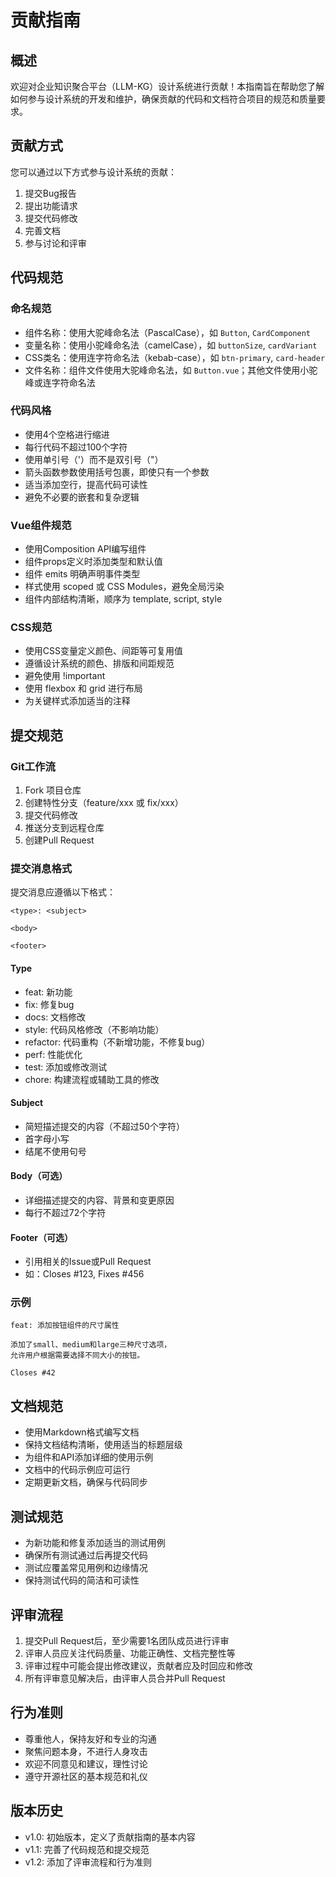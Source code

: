 # 贡献指南

## 概述

欢迎对企业知识聚合平台（LLM-KG）设计系统进行贡献！本指南旨在帮助您了解如何参与设计系统的开发和维护，确保贡献的代码和文档符合项目的规范和质量要求。

## 贡献方式

您可以通过以下方式参与设计系统的贡献：
1. 提交Bug报告
2. 提出功能请求
3. 提交代码修改
4. 完善文档
5. 参与讨论和评审

## 代码规范

### 命名规范
- 组件名称：使用大驼峰命名法（PascalCase），如 `Button`, `CardComponent`
- 变量名称：使用小驼峰命名法（camelCase），如 `buttonSize`, `cardVariant`
- CSS类名：使用连字符命名法（kebab-case），如 `btn-primary`, `card-header`
- 文件名称：组件文件使用大驼峰命名法，如 `Button.vue`；其他文件使用小驼峰或连字符命名法

### 代码风格
- 使用4个空格进行缩进
- 每行代码不超过100个字符
- 使用单引号（'）而不是双引号（"）
- 箭头函数参数使用括号包裹，即使只有一个参数
- 适当添加空行，提高代码可读性
- 避免不必要的嵌套和复杂逻辑

### Vue组件规范
- 使用Composition API编写组件
- 组件props定义时添加类型和默认值
- 组件 emits 明确声明事件类型
- 样式使用 scoped 或 CSS Modules，避免全局污染
- 组件内部结构清晰，顺序为 template, script, style

### CSS规范
- 使用CSS变量定义颜色、间距等可复用值
- 遵循设计系统的颜色、排版和间距规范
- 避免使用 !important
- 使用 flexbox 和 grid 进行布局
- 为关键样式添加适当的注释

## 提交规范

### Git工作流
1. Fork 项目仓库
2. 创建特性分支（feature/xxx 或 fix/xxx）
3. 提交代码修改
4. 推送分支到远程仓库
5. 创建Pull Request

### 提交消息格式

提交消息应遵循以下格式：
```
<type>: <subject>

<body>

<footer>
```

#### Type
- feat: 新功能
- fix: 修复bug
- docs: 文档修改
- style: 代码风格修改（不影响功能）
- refactor: 代码重构（不新增功能，不修复bug）
- perf: 性能优化
- test: 添加或修改测试
- chore: 构建流程或辅助工具的修改

#### Subject
- 简短描述提交的内容（不超过50个字符）
- 首字母小写
- 结尾不使用句号

#### Body（可选）
- 详细描述提交的内容、背景和变更原因
- 每行不超过72个字符

#### Footer（可选）
- 引用相关的Issue或Pull Request
- 如：Closes #123, Fixes #456

### 示例
```
feat: 添加按钮组件的尺寸属性

添加了small、medium和large三种尺寸选项，
允许用户根据需要选择不同大小的按钮。

Closes #42
```

## 文档规范

- 使用Markdown格式编写文档
- 保持文档结构清晰，使用适当的标题层级
- 为组件和API添加详细的使用示例
- 文档中的代码示例应可运行
- 定期更新文档，确保与代码同步

## 测试规范

- 为新功能和修复添加适当的测试用例
- 确保所有测试通过后再提交代码
- 测试应覆盖常见用例和边缘情况
- 保持测试代码的简洁和可读性

## 评审流程

1. 提交Pull Request后，至少需要1名团队成员进行评审
2. 评审人员应关注代码质量、功能正确性、文档完整性等
3. 评审过程中可能会提出修改建议，贡献者应及时回应和修改
4. 所有评审意见解决后，由评审人员合并Pull Request

## 行为准则

- 尊重他人，保持友好和专业的沟通
- 聚焦问题本身，不进行人身攻击
- 欢迎不同意见和建议，理性讨论
- 遵守开源社区的基本规范和礼仪

## 版本历史

- v1.0: 初始版本，定义了贡献指南的基本内容
- v1.1: 完善了代码规范和提交规范
- v1.2: 添加了评审流程和行为准则